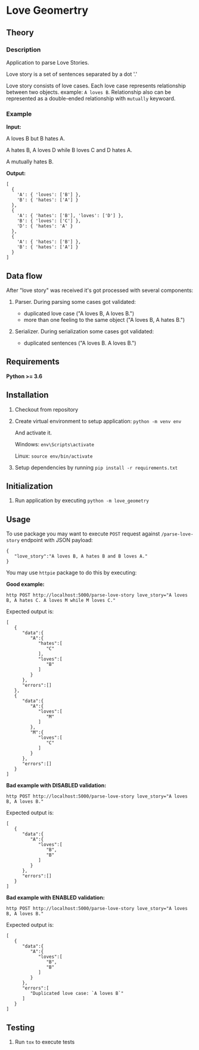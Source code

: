 # Love Geomertry

## Theory 

### Description
Application to parse Love Stories.

Love story is a set of sentences separated by a dot '.' 

Love story consists of love cases. Each love case 
represents relationship between two objects.
example: `A loves B`. Relationship also can be 
represented as a double-ended relationship with
`mutually` keywoard.

### Example

**Input:**

A loves B but B hates A.

A hates B, A loves D while B loves C and D hates A.

A mutually hates B.

**Output:**

```
[
  {
    'A': { 'loves': ['B'] },
    'B': { 'hates': ['A'] }
  },
  {
    'A': { 'hates': ['B'], 'loves': ['D'] },
    'B': { 'loves': ['C'] },
    'D': { 'hates': 'A' }
  },
  {
    'A': { 'hates': ['B'] },
    'B': { 'hates': ['A'] }
  }
]
```

## Data flow

After "love story" was received it's got processed with several components:

1. Parser. During parsing some cases got validated:
	- duplicated love case ("A loves B, A loves B.")
	- more than one feeling to the same object ("A loves B, A hates B.")

1. Serializer. During serialization some cases got validated:
	- duplicated sentences ("A loves B. A loves B.")


## Requirements

**Python >= 3.6**

## Installation

1. Checkout from repository
1. Create virtual environment to setup application:
	`python -m venv env`

	And activate it.
   
   	Windows: `env\Scripts\activate`
   
	Linux: `source env/bin/activate`
1. Setup dependencies by running `pip install -r requirements.txt` 

## Initialization

1. Run application by executing `python -m love_geometry`

## Usage

To use package you may want to execute `POST` request against `/parse-love-story` 
endpoint with JSON payload:

```
{
   "love_story":"A loves B, A hates B and B loves A."
}
```

You may use `httpie` package to do this by executing:

**Good example:**

```
http POST http://localhost:5000/parse-love-story love_story="A loves B, A hates C. A loves M while M loves C."
```

Expected output is:

```
[
   {
      "data":{
         "A":{
            "hates":[
               "C"
            ],
            "loves":[
               "B"
            ]
         }
      },
      "errors":[]
   },
   {
      "data":{
         "A":{
            "loves":[
               "M"
            ]
         },
         "M":{
            "loves":[
               "C"
            ]
         }
      },
      "errors":[]
   }
]
```

**Bad example with DISABLED validation:**

```
http POST http://localhost:5000/parse-love-story love_story="A loves B, A loves B."
```

Expected output is:

```
[
   {
      "data":{
         "A":{
            "loves":[
               "B",
               "B"
            ]
         }
      },
      "errors":[]
   }
]
```

**Bad example with ENABLED validation:**

```
http POST http://localhost:5000/parse-love-story love_story="A loves B, A loves B."
```

Expected output is:

```
[
   {
      "data":{
         "A":{
            "loves":[
               "B",
               "B"
            ]
         }
      },
      "errors":[
         "Duplicated love case: `A loves B`"
      ]
   }
]
```

## Testing 

1. Run `tox` to execute tests


